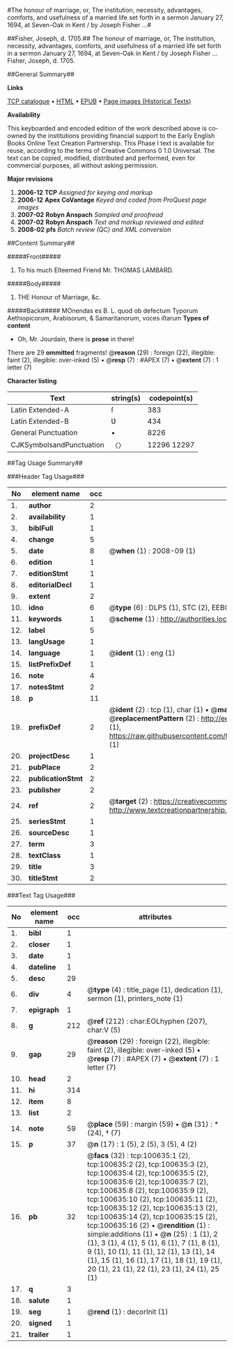 #The honour of marriage, or, The institution, necessity, advantages, comforts, and usefulness of a married life set forth in a sermon January 27, 1694, at Seven-Oak in Kent / by Joseph Fisher ...#

##Fisher, Joseph, d. 1705.##
The honour of marriage, or, The institution, necessity, advantages, comforts, and usefulness of a married life set forth in a sermon January 27, 1694, at Seven-Oak in Kent / by Joseph Fisher ...
Fisher, Joseph, d. 1705.

##General Summary##

**Links**

[TCP catalogue](http://www.ota.ox.ac.uk/tcp/)  • 
[HTML](http://tei.it.ox.ac.uk/tcp/Texts-HTML/free/A39/A39528.html)  • 
[EPUB](http://tei.it.ox.ac.uk/tcp/Texts-EPUB/free/A39/A39528.epub) • 
[Page images (Historical Texts)](https://data.historicaltexts.jisc.ac.uk/view?pubId=eebo-13589164e&pageId=eebo-13589164e-100635-1)

**Availability**

This keyboarded and encoded edition of the
	       work described above is co-owned by the institutions
	       providing financial support to the Early English Books
	       Online Text Creation Partnership. This Phase I text is
	       available for reuse, according to the terms of Creative
	       Commons 0 1.0 Universal. The text can be copied,
	       modified, distributed and performed, even for
	       commercial purposes, all without asking permission.

**Major revisions**

1. __2006-12__ __TCP__ *Assigned for keying and markup*
1. __2006-12__ __Apex CoVantage__ *Keyed and coded from ProQuest page images*
1. __2007-02__ __Robyn Anspach__ *Sampled and proofread*
1. __2007-02__ __Robyn Anspach__ *Text and markup reviewed and edited*
1. __2008-02__ __pfs__ *Batch review (QC) and XML conversion*

##Content Summary##

#####Front#####

1. To his much Eſteemed Friend Mr. THOMAS LAMBARD.

#####Body#####

1. THE Honour of Marriage, &c.

#####Back#####
MOnendas es B. L. quod ob defectum Typorum Aethiopicorum, Arabisorum, & Samaritanorum, voces iſtarum
**Types of content**

  * Oh, Mr. Jourdain, there is **prose** in there!

There are 29 **ommitted** fragments! 
 @__reason__ (29) : foreign (22), illegible: faint (2), illegible: over-inked (5)  •  @__resp__ (7) : #APEX (7)  •  @__extent__ (7) : 1 letter (7)

**Character listing**


|Text|string(s)|codepoint(s)|
|---|---|---|
|Latin Extended-A|ſ|383|
|Latin Extended-B|Ʋ|434|
|General Punctuation|•|8226|
|CJKSymbolsandPunctuation|〈〉|12296 12297|

##Tag Usage Summary##

###Header Tag Usage###

|No|element name|occ|attributes|
|---|---|---|---|
|1.|__author__|2||
|2.|__availability__|1||
|3.|__biblFull__|1||
|4.|__change__|5||
|5.|__date__|8| @__when__ (1) : 2008-09 (1)|
|6.|__edition__|1||
|7.|__editionStmt__|1||
|8.|__editorialDecl__|1||
|9.|__extent__|2||
|10.|__idno__|6| @__type__ (6) : DLPS (1), STC (2), EEBO-CITATION (1), OCLC (1), VID (1)|
|11.|__keywords__|1| @__scheme__ (1) : http://authorities.loc.gov/ (1)|
|12.|__label__|5||
|13.|__langUsage__|1||
|14.|__language__|1| @__ident__ (1) : eng (1)|
|15.|__listPrefixDef__|1||
|16.|__note__|4||
|17.|__notesStmt__|2||
|18.|__p__|11||
|19.|__prefixDef__|2| @__ident__ (2) : tcp (1), char (1)  •  @__matchPattern__ (2) : ([0-9\-]+):([0-9IVX]+) (1), (.+) (1)  •  @__replacementPattern__ (2) : http://eebo.chadwyck.com/downloadtiff?vid=$1&page=$2 (1), https://raw.githubusercontent.com/textcreationpartnership/Texts/master/tcpchars.xml#$1 (1)|
|20.|__projectDesc__|1||
|21.|__pubPlace__|2||
|22.|__publicationStmt__|2||
|23.|__publisher__|2||
|24.|__ref__|2| @__target__ (2) : https://creativecommons.org/publicdomain/zero/1.0/ (1), http://www.textcreationpartnership.org/docs/. (1)|
|25.|__seriesStmt__|1||
|26.|__sourceDesc__|1||
|27.|__term__|3||
|28.|__textClass__|1||
|29.|__title__|3||
|30.|__titleStmt__|2||


###Text Tag Usage###

|No|element name|occ|attributes|
|---|---|---|---|
|1.|__bibl__|1||
|2.|__closer__|1||
|3.|__date__|1||
|4.|__dateline__|1||
|5.|__desc__|29||
|6.|__div__|4| @__type__ (4) : title_page (1), dedication (1), sermon (1), printers_note (1)|
|7.|__epigraph__|1||
|8.|__g__|212| @__ref__ (212) : char:EOLhyphen (207), char:V (5)|
|9.|__gap__|29| @__reason__ (29) : foreign (22), illegible: faint (2), illegible: over-inked (5)  •  @__resp__ (7) : #APEX (7)  •  @__extent__ (7) : 1 letter (7)|
|10.|__head__|2||
|11.|__hi__|314||
|12.|__item__|8||
|13.|__list__|2||
|14.|__note__|59| @__place__ (59) : margin (59)  •  @__n__ (31) : * (24), † (7)|
|15.|__p__|37| @__n__ (17) : 1 (5), 2 (5), 3 (5), 4 (2)|
|16.|__pb__|32| @__facs__ (32) : tcp:100635:1 (2), tcp:100635:2 (2), tcp:100635:3 (2), tcp:100635:4 (2), tcp:100635:5 (2), tcp:100635:6 (2), tcp:100635:7 (2), tcp:100635:8 (2), tcp:100635:9 (2), tcp:100635:10 (2), tcp:100635:11 (2), tcp:100635:12 (2), tcp:100635:13 (2), tcp:100635:14 (2), tcp:100635:15 (2), tcp:100635:16 (2)  •  @__rendition__ (1) : simple:additions (1)  •  @__n__ (25) : 1 (1), 2 (1), 3 (1), 4 (1), 5 (1), 6 (1), 7 (1), 8 (1), 9 (1), 10 (1), 11 (1), 12 (1), 13 (1), 14 (1), 15 (1), 16 (1), 17 (1), 18 (1), 19 (1), 20 (1), 21 (1), 22 (1), 23 (1), 24 (1), 25 (1)|
|17.|__q__|3||
|18.|__salute__|1||
|19.|__seg__|1| @__rend__ (1) : decorInit (1)|
|20.|__signed__|1||
|21.|__trailer__|1||
